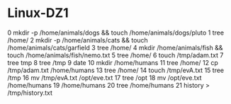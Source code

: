 # Linux-DZ1
   0 mkdir -p /home/animals/dogs && touch /home/animals/dogs/pluto
   1 tree /home/
   2 mkdir -p /home/animals/cats &&  touch /home/animals/cats/garfield
   3 tree /home/
   4 mkdir /home/animals/fish && touch /home/animals/fish/nemo.txt
   5 tree /home/
   6 touch /tmp/adam.txt
   7 tree tmp
   8 tree /tmp
   9 date
  10 mkdir /home/humans
  11 tree /home/
  12 cp /tmp/adam.txt /home/humans 
  13 tree /home/
  14 touch /tmp/evA.txt
  15 tree /tmp
  16 mv /tmp/evA.txt /opt/eve.txt
  17 tree /opt 
  18 mv /opt/eve.txt /home/humans
  19 /home/humans
  20 tree /home/humans
  21 history > /tmp/history.txt
